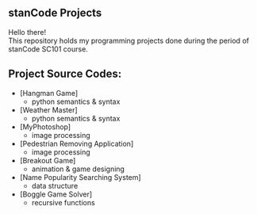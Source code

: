 ## stanCode Projects
Hello there!\
This repository holds my programming projects done during the period of stanCode SC101 course.

## Project Source Codes:
* [Hangman Game]
  * python semantics & syntax
* [Weather Master]
  * python semantics & syntax
* [MyPhotoshop]
  * image processing
* [Pedestrian Removing Application]
  * image processing
* [Breakout Game]
  * animation & game designing
* [Name Popularity Searching System]
  * data structure
* [Boggle Game Solver]
  * recursive functions
